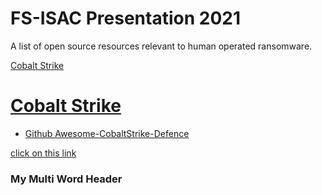# FS-ISAC Presentation 2021
A list of open source resources relevant to human operated ransomware.

[Cobalt Strike](#cobalt-strike)


# [Cobalt Strike](#cobalt-strike)
 - [Github Awesome-CobaltStrike-Defence](https://github.com/MichaelKoczwara/Awesome-CobaltStrike-Defence)

[click on this link](#my-multi-word-header)

### My Multi Word Header
